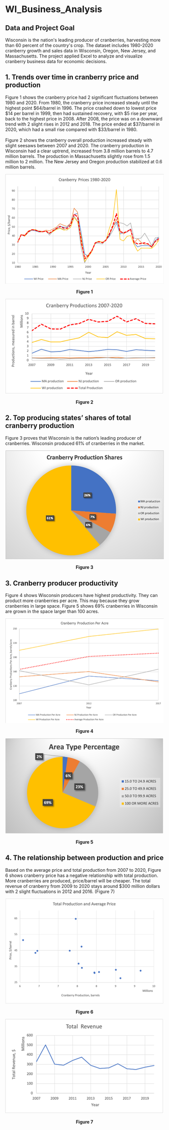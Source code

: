# WI_Business_Analysis

## Data and Project Goal 
Wisconsin is the nation's leading producer of cranberries, harvesting more than 60 percent of the country's crop. The dataset includes 1980-2020 cranberry growth and sales data in Wisconsin, Oregon, New Jersey, and Massachusetts. The project applied Excel to analyze and visualize cranberry business data for economic decisions. 

## 1. Trends over time in cranberry price and production
Figure 1 shows the cranberry price had 2 significant fluctuations between 1980 and 2020. From 1980, the cranberry price increased steady until the highest point $64/barrel in 1996. The price crashed down to lowest price $14 per barrel in 1999, then had sustained recovery, with $5 rise per year, back to the highest price in 2008. After 2008, the price was on a downward trend with 2 slight rises in 2012 and 2018. The price ended at $37/barrel in 2020, which had a small rise compared with $33/barrel in 1980.
<br> 
<br> 
Figure 2 shows the cranberry overall production increased steady with slight seesaws between 2007 and 2020. The cranberry production in Wisconsin had a clear uptrend, increased from 3.8 million barrels to 4.7 million barrels. The production in Massachusetts slightly rose from 1.5 million to 2 million. The New Jersey and Oregon production stabilized at 0.6 million barrels.

![alt text](https://github.com/gracexin98/WI_Business_Analysis/blob/main/graph/1%20Cranberry%20Prices.png)
<p align="center">
<b> Figure 1 </b> 
</p>

![alt text](https://github.com/gracexin98/WI_Business_Analysis/blob/main/graph/2.png)
<p align="center">
<b> Figure 2 </b> 
</p>

## 2. Top producing states’ shares of total cranberry production
Figure 3 proves that Wisconsin is the nation’s leading producer of cranberries. Wisconsin produced 61% of cranberries in the market.

![alt text](https://github.com/gracexin98/WI_Business_Analysis/blob/main/graph/3%20Cranberry%20Production%20Shares.png)
<p align="center">
<b> Figure 3 </b> 
</p>

## 3. Cranberry producer productivity
Figure 4 shows Wisconsin producers have highest productivity. They can product more cranberries per acre. This may because they grow cranberries in large space. Figure 5 shows 69% cranberries in Wisconsin are grown in the space larger than 100 acres.

![alt text](https://github.com/gracexin98/WI_Business_Analysis/blob/main/graph/4%20Cranberry%20Production%20Per%20Acre.png)
<p align="center">
<b> Figure 4 </b> 
</p>

![alt text](https://github.com/gracexin98/WI_Business_Analysis/blob/main/graph/5%20WI%20Acre%20Type.png)
<p align="center">
<b> Figure 5 </b> 
</p>

## 4. The relationship between production and price
Based on the average price and total production from 2007 to 2020, Figure 6 shows cranberry price has a negative relationship with total production. More cranberries are produced, price/barrel will be cheaper. The total revenue of cranberry from 2009 to 2020 stays around $300 million dollars with 2 slight fluctuations in 2012 and 2016. (Figure 7)

![alt text](https://github.com/gracexin98/WI_Business_Analysis/blob/main/graph/6.png)
<p align="center">
<b> Figure 6 </b> 
</p>

![alt text](https://github.com/gracexin98/WI_Business_Analysis/blob/main/graph/7.png)
<p align="center">
<b> Figure 7 </b> 
</p>

